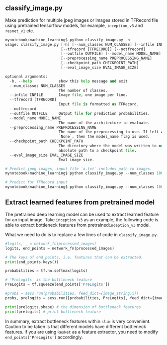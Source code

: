 
## classify_image.py
Make prediction for multiple jpeg images or images stored in TFRecord file using pretrained tensorflow models, for example, `inception_v3` and `resnet_v1` etc.

```python
mynotebook/machine_learning$ python classify_image.py -h
usage: classify_image.py [-h] [--num_classes NUM_CLASSES] [--infile INFILE]
                         [--tfrecord [TFRECORD]] [--notfrecord]
                         [--outfile OUTFILE] [--model_name MODEL_NAME]
                         [--preprocessing_name PREPROCESSING_NAME]
                         [--checkpoint_path CHECKPOINT_PATH]
                         [--eval_image_size EVAL_IMAGE_SIZE]

optional arguments:
  -h, --help            show this help message and exit
  --num_classes NUM_CLASSES
                        The number of classes.
  --infile INFILE       Image file, one image per line.
  --tfrecord [TFRECORD]
                        Input file is formatted as TFRecord.
  --notfrecord
  --outfile OUTFILE     Output file for prediction probabilities.
  --model_name MODEL_NAME
                        The name of the architecture to evaluate.
  --preprocessing_name PREPROCESSING_NAME
                        The name of the preprocessing to use. If left as
                        `None`, then the model_name flag is used.
  --checkpoint_path CHECKPOINT_PATH
                        The directory where the model was written to or an
                        absolute path to a checkpoint file.
  --eval_image_size EVAL_IMAGE_SIZE
                        Eval image size.

# Predict jpeg images, input file `a.txt` includes path to images.
mynotebook/machine_learning$ python classify_image.py --num_classes 1001 --infile a.txt --model_name inception_v3 --checkpoint_path ../../tensorflow/models/slim/pretrained_models/inception_v3.ckpt --outfile out.txt

# Predict for TFRecord input
mynotebook/machine_learning$ python classify_image.py --num_classes 1001 --infile ../../tensorflow/models/slim/flowers/flowers_train_00000-of-00005.tfrecord --model_name inception_v3 --checkpoint_path ../../tensorflow/models/slim/pretrained_models/inception_v3.ckpt --outfile out.txt --tfrecord
```

## Extract learned features from pretrained model
The pretrained deep learning model can be used to extract learned feature for an input image. Take `inception_v3` as an example, the following code is able to extract bottleneck features from pretrained`inception_v3` model.

What we need to do is to replace a  few lines of code in `classify_image.py`.


```python
#logits, _ = network_fn(processed_images)
logits, end_points = network_fn(processed_images)

# The keys of end_points, i.e. features that can be extracted.
print(end_points.keys())

probabilities = tf.nn.softmax(logits)

# 'PreLogits' is the bottleneck feature
PreLogits = tf.squeeze(end_points['PreLogits'])
```

```python
#probs = sess.run(probabilities, feed_dict={image_string:x})
probs, prelogits = sess.run([probabilities, PreLogits], feed_dict={image_string:x})

print(prelogits.shape) # the dimension of bottleneck features
print(prelogits) # print bottleneck feature
```

In summary, extract bottleneck features within `slim` is very convenient. Caution to be taken is that different models have different bottleneck features. If you are using `ResNet` as a feature extractor, you need to modify `end_points['PreLogits']` accordingly.